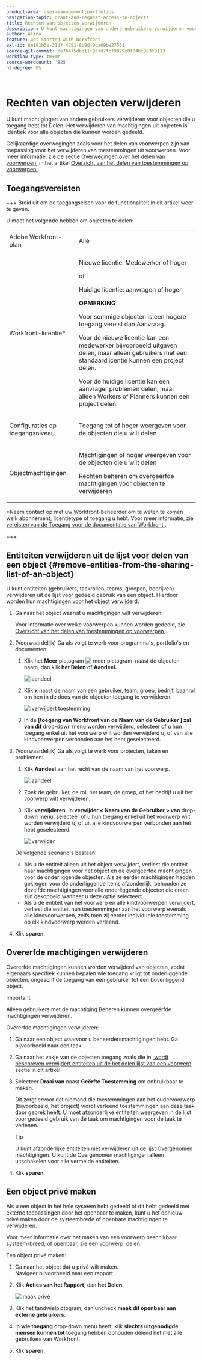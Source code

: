 ```yaml
---
product-area: user-management;portfolios
navigation-topic: grant-and-request-access-to-objects
title: Rechten van objecten verwijderen
description: U kunt machtigingen van andere gebruikers verwijderen voor objecten die u toegang hebt tot Delen. Het verwijderen van machtigingen uit objecten is identiek voor alle objecten die kunnen worden gedeeld.
author: Alina
feature: Get Started with Workfront
exl-id: 8e191b5e-31df-4291-8b9d-9ca69be27561
source-git-commit: ce7b475dbd11f9cfd7fcf9879c0f34bf993f9113
workflow-type: tm+mt
source-wordcount: '825'
ht-degree: 0%

---
```


# Rechten van objecten verwijderen

<!--Audited: 01/2024-->

U kunt machtigingen van andere gebruikers verwijderen voor objecten die u toegang hebt tot Delen. Het verwijderen van machtigingen uit objecten is identiek voor alle objecten die kunnen worden gedeeld.

Gelijkaardige overwegingen zoals voor het delen van voorwerpen zijn van toepassing voor het verwijderen van toestemmingen uit voorwerpen. Voor meer informatie, zie de sectie [&#x200B; Overwegingen over het delen van voorwerpen &#x200B;](../../workfront-basics/grant-and-request-access-to-objects/sharing-permissions-on-objects-overview.md#consider) in het artikel [&#x200B; Overzicht van het delen van toestemmingen op voorwerpen &#x200B;](../../workfront-basics/grant-and-request-access-to-objects/sharing-permissions-on-objects-overview.md)

## Toegangsvereisten

+++ Breid uit om de toegangseisen voor de functionaliteit in dit artikel weer te geven.


U moet het volgende hebben om objecten te delen:

<table style="table-layout:auto"> 
 <col> 
 <col> 
 <tbody> 
  <tr> 
   <td role="rowheader">Adobe Workfront-plan</td> 
   <td> <p>Alle </p> </td> 
  </tr> 
  <tr> 
   <td role="rowheader">Workfront-licentie*</td> 
   <td> <p>Nieuwe licentie: Medewerker of hoger</p>
   of  
   <p>Huidige licentie: aanvragen of hoger</p>
   <p><b>OPMERKING</b></p>

<p>Voor sommige objecten is een hogere toegang vereist dan Aanvraag. </p>

<p>Voor de nieuwe licentie kan een medewerker bijvoorbeeld uitgaven delen, maar alleen gebruikers met een standaardlicentie kunnen een project delen.</p>

<p>Voor de huidige licentie kan een aanvrager problemen delen, maar alleen Workers of Planners kunnen een project delen.</p> 
   </td> 
  </tr> 
  <tr> 
   <td role="rowheader">Configuraties op toegangsniveau</td> 
   <td> <p>Toegang tot of hoger weergeven voor de objecten die u wilt delen</p> </td> 
  </tr> 
  <tr> 
   <td role="rowheader">Objectmachtigingen</td> 
   <td> <p>Machtigingen of hoger weergeven voor de objecten die u wilt delen</p> <p>Rechten beheren om overgeërfde machtigingen voor objecten te verwijderen</p>  </td> 
  </tr> 
 </tbody> 
</table>

*Neem contact op met uw Workfront-beheerder om te weten te komen welk abonnement, licentietype of toegang u hebt. Voor meer informatie, zie [&#x200B; vereisten van de Toegang voor de documentatie van Workfront &#x200B;](/help/quicksilver/administration-and-setup/add-users/access-levels-and-object-permissions/access-level-requirements-in-documentation.md).

+++

## Entiteiten verwijderen uit de lijst voor delen van een object {#remove-entities-from-the-sharing-list-of-an-object}

U kunt entiteiten (gebruikers, taakrollen, teams, groepen, bedrijven) verwijderen uit de lijst voor gedeeld gebruik van een object. Hierdoor worden hun machtigingen voor het object verwijderd.

1. Ga naar het object waaruit u machtigingen wilt verwijderen.

   Voor informatie over welke voorwerpen kunnen worden gedeeld, zie [&#x200B; Overzicht van het delen van toestemmingen op voorwerpen &#x200B;](../../workfront-basics/grant-and-request-access-to-objects/sharing-permissions-on-objects-overview.md).

1. (Voorwaardelijk) Ga als volgt te werk voor programma&#39;s, portfolio&#39;s en documenten:

   1. Klik het **Meer** pictogram ![&#x200B; meer pictogram &#x200B;](assets/more-icon.png) naast de objecten naam, dan klik **het Delen** of **Aandeel.**

      ![&#x200B; aandeel &#x200B;](assets/share-a-document-350x160.png)

   1. Klik **x** naast de naam van een gebruiker, team, groep, bedrijf, baanrol om hen in de doos van de objecten toegang te verwijderen.

      ![&#x200B; verwijdert toestemming &#x200B;](assets/remove-permissions-on-portfolio.png)

   1. In de **[toegang van Workfront van de Naam van de Gebruiker ] zal van dit** drop-down menu worden verwijderd, selecteer of u hun toegang enkel uit het voorwerp wilt worden verwijderd u, of van alle kindvoorwerpen verbonden aan het hebt geselecteerd.

1. (Voorwaardelijk) Ga als volgt te werk voor projecten, taken en problemen:

   1. Klik **Aandeel** aan het recht van de naam van het voorwerp.

      ![&#x200B; aandeel &#x200B;](assets/new-share-button.png)
   1. Zoek de gebruiker, de rol, het team, de groep, of het bedrijf u uit het voorwerp wilt verwijderen.
   1. Klik **verwijderen**.
In **verwijder &lt; Naam van de Gebruiker > van** drop-down menu, selecteer of u hun toegang enkel uit het voorwerp wilt worden verwijderd u, of uit alle kindvoorwerpen verbonden aan het hebt geselecteerd.

      ![&#x200B; verwijder &#x200B;](assets/remove-permissions-on-project-nwe-350x479.png)

   De volgende scenario&#39;s bestaan:

   * Als u de entiteit alleen uit het object verwijdert, verliest die entiteit haar machtigingen voor het object en de overgeërfde machtigingen voor de onderliggende objecten. Als ze eerder machtigingen hadden gekregen voor de onderliggende items afzonderlijk, behouden ze dezelfde machtigingen voor alle onderliggende objecten die eraan zijn gekoppeld wanneer u deze optie selecteert.
   * Als u de entiteit van het voorwerp en alle kindvoorwerpen verwijdert, verliest die entiteit hun toestemmingen aan het voorwerp evenals alle kindvoorwerpen, zelfs toen zij eerder individuele toestemming op elk kindvoorwerp werden verleend.

1. Klik **sparen**.

<!--
## Remove permissions from several objects in bulk

You can remove entities (users, job roles, teams, groups, companies) from several objects at a time when you bulk select them in a list.

>[!NOTE]
>
>You cannot view what access entities have for all the objects selected when you select them in bulk. You must know which entity you want to remove from the sharing of the objects selected before removing their permissions.

1. Go to the list of objects that you want to share.

   For information about which objects can be shared, see [Overview of sharing permissions on objects](../../workfront-basics/grant-and-request-access-to-objects/sharing-permissions-on-objects-overview.md).

1. Select several objects in the list, then click the **Share** icon ![share icon](assets/share-icon.png)at the top of the list. 
1. Type the name of the user, role, team, group, or company for which you want to remove the access in the **Edit `<Object Name>` access to** field. 
1. From the access drop-down menu, select **No Access**.

   ![remove in bulk](assets/no-access-option-removing-permissions-bulk-tasks-nwe-350x166.png)

1. In the `<User Name>`'s Workfront access will be removed from this drop-down menu, select whether you want their access to be removed just from the objects that you have selected, or from all other children objects associated with it.  
   The following scenarios exist:

   * If you remove the entity only from the object, that entity loses their permissions on the object, and their inherited permissions to the children objects. If they were previously granted permissions to the children items individually, they retain the same permissions on all children objects associated with it when you select this option.&nbsp;
   * If you remove the entity from the object and all the children objects, that entity loses their permissions to the object as well as all children objects, even when they were previously given individual permission on each child object.

   **Example:** Select whether to remove permissions to just the tasks you selected in a list, or to the issues and documents attached to the tasks as well.

   ![access](assets/remove-permissions-bulk-drop-down-for-attached-objects-nwe-350x96.png)

1. (Optional) To change permissions in bulk for several objects, select another level of sharing for the selected entity.

   For example, if they have Manage permissions, select Contribute or View instead. 

1. Click **Save**.

-->

## Overerfde machtigingen verwijderen

Overerfde machtigingen kunnen worden verwijderd van objecten, zodat eigenaars specifiek kunnen bepalen wie toegang krijgt tot onderliggende objecten, ongeacht de toegang van een gebruiker tot een bovenliggend object.

>[!IMPORTANT]
>
>Alleen gebruikers met de machtiging Beheren kunnen overgeërfde machtigingen verwijderen.

Overerfde machtigingen verwijderen:

1. Ga naar een object waarvoor u beheerdersmachtigingen hebt. Ga bijvoorbeeld naar een taak.
1. Ga naar het vakje van de objecten toegang zoals die in [&#x200B; wordt beschreven verwijdert entiteiten uit de het delen lijst van een voorwerp &#x200B;](#remove-entities-from-the-sharing-list-of-an-object) sectie in dit artikel.
1. Selecteer **Draai van** naast **Geërfte Toestemming** om onbruikbaar te maken.

   Dit zorgt ervoor dat niemand die toestemmingen aan het oudervoorwerp (bijvoorbeeld, het project) wordt verleend toestemmingen aan deze taak door gebrek heeft. U moet afzonderlijke entiteiten weergeven in de lijst voor gedeeld gebruik van de taak om machtigingen voor de taak te verlenen.

   >[!TIP]
   >
   >U kunt afzonderlijke entiteiten niet verwijderen uit de lijst Overgenomen machtigingen. U kunt de Overgenomen machtigingen alleen uitschakelen voor alle vermelde entiteiten.

1. Klik **sparen**. 

## Een object privé maken

Als u een object in het hele systeem hebt gedeeld of dit hebt gedeeld met externe toepassingen door het openbaar te maken, kunt u het opnieuw privé maken door de systeembrede of openbare machtigingen te verwijderen. 

Voor meer informatie over het maken van een voorwerp beschikbaar systeem-breed, of openbaar, zie [&#x200B; een voorwerp &#x200B;](../../workfront-basics/grant-and-request-access-to-objects/share-an-object.md) delen.

Een object privé maken:

1. Ga naar het object dat u privé wilt maken.\
   Navigeer bijvoorbeeld naar een rapport.
1. Klik **Acties van het Rapport**, dan **het Delen**.

   ![&#x200B; maak privé &#x200B;](assets/report-permissions-make-private-nwe-350x477.png)

1. Klik het tandwielpictogram, dan uncheck **maak dit openbaar aan externe gebruikers**.
1. In **wie toegang** drop-down menu heeft, klik **slechts uitgenodigde mensen kunnen tot** toegang hebben ophouden delend het met alle gebruikers van Workfront.
1. Klik **sparen**.
